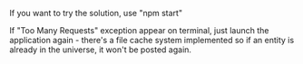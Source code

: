 If you want to try the solution, use "npm start"

If "Too Many Requests" exception appear on terminal, just launch the application again - there's a file cache system implemented so if an entity is already in the universe, it won't be posted again.
